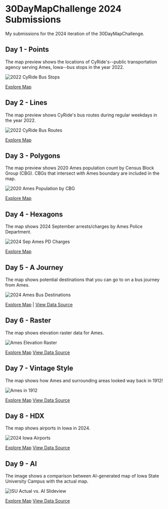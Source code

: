 # 30DayMapChallenge 2024 Submissions
My submissions for the 2024 iteration of the 30DayMapChallenge.

## Day 1 - Points
The map preview shows the locations of CyRide's--public transportation agency serving Ames, Iowa--bus stops in the year 2022.

![2022 CyRide Bus Stops](map-previews/day01-points.png)

[Explore Map](https://studio.foursquare.com/map/public/af7fb009-7f81-447d-9600-3ff0574911b5)

## Day 2 - Lines
The map preview shows CyRide's bus routes during regular weekdays in the year 2022.

![2022 CyRide Bus Routes](map-previews/day02-lines.png)

[Explore Map](https://studio.foursquare.com/map/public/818b7261-e5ea-486e-9a0a-ab809c5bd7e9)

## Day 3 - Polygons
The map preview shows 2020 Ames population count by Census Block Group (CBG). CBGs that intersect with Ames boundary are included in the map.

![2020 Ames Population by CBG](map-previews/day03-polygons.png)

[Explore Map](https://studio.foursquare.com/map/public/6450d397-6972-4f01-b4a3-25831804f249)

## Day 4 - Hexagons
The map shows 2024 September arrests/charges by Ames Police Department.

![2024 Sep Ames PD Charges](map-previews/day04-hexagons.png)

[Explore Map](https://studio.foursquare.com/map/public/2a2cfbab-9b31-47c2-ab5d-0d6ce5c4d141)

## Day 5 - A Journey
The map shows potential destinations that you can go to on a bus journey from Ames.

![2024 Ames Bus Destinations](map-previews/day05-a-journey.png)

[Explore Map](https://studio.foursquare.com/map/public/581eb003-9734-4a7a-91e7-ce2e2fdc2ea9) | [View Data Source](https://ride.jeffersonlines.com/locations/ia/166-ames)

## Day 6 - Raster
The map shows elevation raster data for Ames.

![Ames Elevation Raster](map-previews/day06-raster.png)

[Explore Map](https://ashirwad.github.io/30-day-map-challenge-2024/maps/day06-raster.html)
[View Data Source](https://cran.r-project.org/web/packages/elevatr/index.html)

## Day 7 - Vintage Style
The map shows how Ames and surrounding areas looked way back in 1912!

![Ames in 1912](map-previews/day07-vintage-style.png)

[Explore Map](https://ashirwad.github.io/30-day-map-challenge-2024/maps/day07-vintage-style.html)
[View Data Source](https://ngmdb.usgs.gov/topoview/viewer/#12/42.1373/-93.6174)

## Day 8 - HDX
The map shows airports in Iowa in 2024.

![2024 Iowa Airports](map-previews/day08-hdx.png)

[Explore Map](https://studio.foursquare.com/map/public/9c5f8b99-4f25-4ae2-80b5-a80e365f8c46)
[View Data Source](https://data.humdata.org/dataset/ourairports-usa)

## Day 9 - AI
The image shows a comparison between AI-generated map of Iowa State University Campus with the actual map.

![ISU Actual vs. AI Slideview](map-previews/day09-ai.gif)

[Explore Map](https://ashirwad.github.io/30-day-map-challenge-2024/maps/day09-ai.html)
[View Data Source](https://stablediffusionweb.com/)
